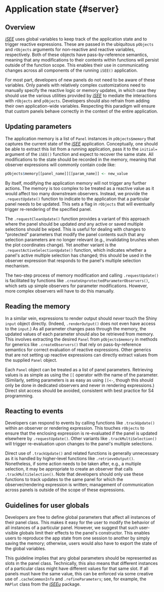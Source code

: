# Application state {#server}



## Overview

*[iSEE](https://bioconductor.org/packages/3.12/iSEE)* uses global variables to keep track of the application state and to trigger reactive expressions.
These are passed in the ubiquitous `pObjects` and `rObjects` arguments for non-reactive and reactive variables, respectively.
Both of these objects have pass-by-reference semantics, meaning that any modifications to their contents within functions will persist outside of the function scope.
This enables their use in communicating changes across all components of the running `iSEE()` application.

For most part, developers of new panels do not need to be aware of these variables.
Only panels with relatively complex customizations need to manually specify the reactive logic or memory updates,
in which case they should use the various utilities provided by *[iSEE](https://bioconductor.org/packages/3.12/iSEE)* to mediate the interactions with `rObjects` and `pObjects`.
Developers should also refrain from adding their own application-wide variables.
Respecting this paradigm will ensure that custom panels behave correctly in the context of the entire application.

## Updating parameters

The application memory is a list of `Panel` instances in `pObjects$memory` that captures the current state of the *[iSEE](https://bioconductor.org/packages/3.12/iSEE)* application.
Conceptually, one should be able to extract this list from a running application, pass it to the `initial=` argument of the `iSEE()` function and expect to recover the same state.
All modifications to the state should be recorded in the memory, meaning that observer expressions will commonly contain code like:

```r
pObjects$memory[[panel_name]][[param_name]] <- new_value
```

By itself, modifying the application memory will not trigger any further actions.
The memory is too complex to be treated as a reactive value as it would affect too many downstream observers.
Instead, we provide the `.requestUpdate()` function to indicate to the application that a particular panel needs to be updated.
This sets a flag in `rObjects` that will eventually trigger re-rendering of the specified panel.

The `.requestCleanUpdate()` function provides a variant of this approach where the panel should be updated _and_ any active or saved multiple selections should be wiped.
This is useful for dealing with changes to "protected" parameters that modify the panel contents such that any selection parameters are no longer relevant (e.g., invalidating brushes when the plot coordinates change).
Yet another variant is the `.requestActiveSelectionUpdate()` function, which indicates whether a panel's active multiple selection has changed; this should be used in the observer expression that responds to the panel's multiple selection mechanism.

The two-step process of memory modification and calling `.requestUpdate()` is facilitated by functions like `.createUnprotectedParameterObservers()`, which sets up simple observers for parameter modifications.
However, more complex observers will have to do this manually.

## Reading the memory

In a similar vein, expressions to render output should _never_ touch the Shiny `input` object directly.
(Indeed, `.renderOutput()` does not even have access to the `input`.)
As all parameter changes pass through the memory, the updated values of each parameter should also be retrieved from memory.
This involves extracting the desired `Panel` from `pObjects$memory` in methods for generics like `.createObservers()` that rely on pass-by-reference semantics for correct evaluation of reactive expressions.
Other generics that are not setting up reactive expressions can directly extract values from the supplied `Panel` object.

Each `Panel` object can be treated as a list of panel parameters.
Retrieving values is as simple as using the `[[` operator with the name of the parameter.
(Similarly, setting parameters is as easy as using `[[<-`, though this should only be done in dedicated observers and never in rendering expressions.)
Direct slot access should be avoided, consistent with best practice for S4 programming.

## Reacting to events

Developers can respond to events by calling functions like `.trackUpdate()` within an observer or rendering expression.
This touches `rObjects` to ensure that the enclosing expression is re-evaluated if the panel is updated elsewhere by `.requestUpdate()`.
Other variants like `.trackMultiSelection()` will trigger re-evaluation upon changes to the panel's multiple selections.

Direct use of `.trackUpdate()` and related functions is generally unnecessary as it is handled by higher-level functions like `.retrieveOutput()`.
Nonetheless, if some action needs to be taken after, e.g., a multiple selection, it may be appropriate to create an observer that calls `.trackMultiSelection()`.
Note that developers should only use these functions to track updates to the same panel for which the observer/rendering expression is written; 
management of communication across panels is outside of the scope of these expressions.

## Guidelines for user globals

Developers are free to define global parameters that affect all instances of their panel class.
This makes it easy for the user to modify the behavior of all instances of a particular panel.
However, we suggest that such user-visible globals limit their effects to the panel's constructor.
This enables users to reproduce the app state from one session to another by simply saving the memory; 
otherwise, users would also have to export the state of the global variables.

This guideline implies that any global parameters should be represented as slots in the panel class.
Technically, this also means that different instances of a particular class might have different values for that same slot.
If all panels must have the same value, this can be enforced via some creative use of `.cacheCommonInfo` and `.refineParameters`;
see, for example, the `MAPlot` class from the *[iSEEu](https://bioconductor.org/packages/3.12/iSEEu)* package.
